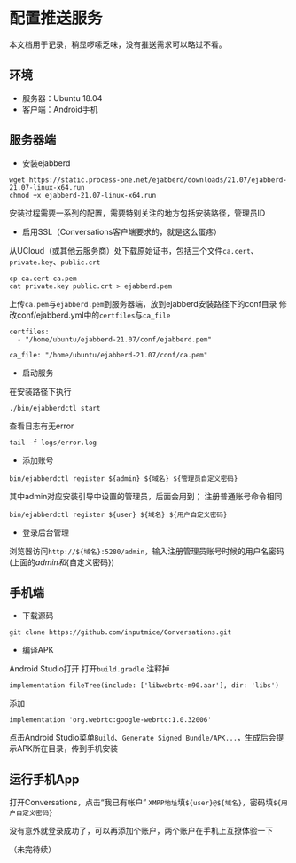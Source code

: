# 配置推送服务
本文档用于记录，稍显啰嗦乏味，没有推送需求可以略过不看。

## 环境
* 服务器：Ubuntu 18.04
* 客户端：Android手机

## 服务器端

* 安装ejabberd
```
wget https://static.process-one.net/ejabberd/downloads/21.07/ejabberd-21.07-linux-x64.run
chmod +x ejabberd-21.07-linux-x64.run
```
安装过程需要一系列的配置，需要特别关注的地方包括安装路径，管理员ID

* 启用SSL（Conversations客户端要求的，就是这么蛋疼）

从UCloud（或其他云服务商）处下载原始证书，包括三个文件`ca.cert`、`private.key`、`public.crt`
```
cp ca.cert ca.pem
cat private.key public.crt > ejabberd.pem
```
上传`ca.pem`与`ejabberd.pem`到服务器端，放到ejabberd安装路径下的conf目录
修改conf/ejabberd.yml中的`certfiles`与`ca_file`
```
certfiles:
  - "/home/ubuntu/ejabberd-21.07/conf/ejabberd.pem"
```

```
ca_file: "/home/ubuntu/ejabberd-21.07/conf/ca.pem"
```

* 启动服务

在安装路径下执行
```
./bin/ejabberdctl start
```
查看日志有无error
```
tail -f logs/error.log
```

* 添加账号

```
bin/ejabberdctl register ${admin} ${域名} ${管理员自定义密码}
```
其中admin对应安装引导中设置的管理员，后面会用到；
注册普通账号命令相同

```
bin/ejabberdctl register ${user} ${域名} ${用户自定义密码}
```

* 登录后台管理

浏览器访问`http://${域名}:5280/admin`，输入注册管理员账号时候的用户名密码(上面的${admin}和${自定义密码})


## 手机端

* 下载源码 

```
git clone https://github.com/inputmice/Conversations.git
```

* 编译APK

Android Studio打开
打开`build.gradle`
注释掉
```
implementation fileTree(include: ['libwebrtc-m90.aar'], dir: 'libs')
```
添加
```
implementation 'org.webrtc:google-webrtc:1.0.32006'
```

点击Android Studio菜单`Build`、`Generate Signed Bundle/APK...`，生成后会提示APK所在目录，传到手机安装

## 运行手机App
打开Conversations，点击“我已有帐户”
`XMPP地址`填`${user}@${域名}`，密码填`${用户自定义密码}`

没有意外就登录成功了，可以再添加个账户，两个账户在手机上互撩体验一下

（未完待续）

